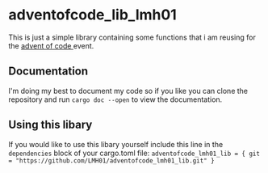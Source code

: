 # adventofcode_lib_lmh01
This is just a simple library containing some functions that i am reusing for the [advent of code ](https://adventofcode.com/2021/) event.

## Documentation
I'm doing my best to document my code so if you like you can clone the repository and run `cargo doc --open` to view the documentation.

## Using this libary
If you would like to use this libary yourself include this line in the `dependencies` block of your cargo.toml file:
`adventofcode_lmh01_lib = { git = "https://github.com/LMH01/adventofcode_lmh01_lib.git" }`

